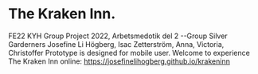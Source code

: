 # The Kraken Inn.
FE22 KYH Group Project 2022, Arbetsmedotik del 2 --Group Silver Garderners Josefine Li Högberg, Isac Zetterström, Anna, Victoria, Christoffer
Prototype is designed for mobile user.
Welcome to experience The Kraken Inn online: https://josefinelihogberg.github.io/krakeninn
